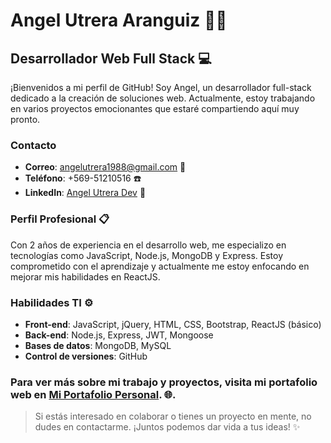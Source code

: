 # Angel Utrera Aranguiz :man_technologist:

## Desarrollador Web Full Stack :computer:

¡Bienvenidos a mi perfil de GitHub! Soy Angel, un desarrollador full-stack dedicado a la creación de soluciones web. Actualmente, estoy trabajando en varios proyectos emocionantes que estaré compartiendo aquí muy pronto.

### Contacto
- **Correo**: angelutrera1988@gmail.com :email:
- **Teléfono**: +569-51210516 :phone:
- **LinkedIn**: [Angel Utrera Dev](https://www.linkedin.com/in/angel-utrera-dev/) :link:

### Perfil Profesional :clipboard:
Con 2 años de experiencia en el desarrollo web, me especializo en tecnologías como JavaScript, Node.js, MongoDB y Express. Estoy comprometido con el aprendizaje y actualmente me estoy enfocando en mejorar mis habilidades en ReactJS.

### Habilidades TI :gear:
- **Front-end**: JavaScript, jQuery, HTML, CSS, Bootstrap, ReactJS (básico)
- **Back-end**: Node.js, Express, JWT, Mongoose
- **Bases de datos**: MongoDB, MySQL
- **Control de versiones**: GitHub

### Para ver más sobre mi trabajo y proyectos, visita mi portafolio web en [Mi Portafolio Personal](angelutreradev.website). :globe_with_meridians:.

> Si estás interesado en colaborar o tienes un proyecto en mente, no dudes en contactarme. ¡Juntos podemos dar vida a tus ideas! :sparkles:
<!---
angelutreradev/angelutreradev is a ✨ special ✨ repository because its `README.md` (this file) appears on your GitHub profile.
You can click the Preview link to take a look at your changes.
--->
